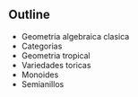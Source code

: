 ## Outline

- Geometria algebraica clasica
- Categorias
- Geometria tropical
- Variedades toricas
- Monoides
- Semianillos

